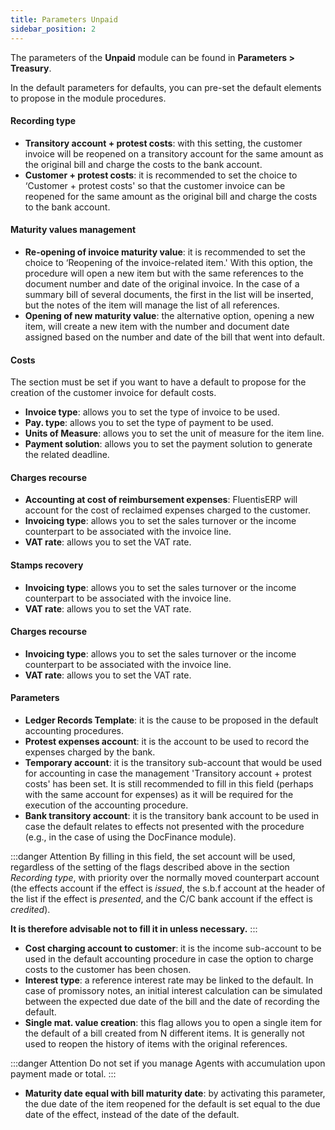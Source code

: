 ```yaml
---
title: Parameters Unpaid
sidebar_position: 2
---
```


The parameters of the **Unpaid** module can be found in **Parameters > Treasury**.

In the default parameters for defaults, you can pre-set the default elements to propose in the module procedures.

#### Recording type    
- **Transitory account + protest costs**: with this setting, the customer invoice will be reopened on a transitory account for the same amount as the original bill and charge the costs to the bank account.   
- **Customer + protest costs**: it is recommended to set the choice to ‘Customer + protest costs' so that the customer invoice can be reopened for the same amount as the original bill and charge the costs to the bank account.  

#### Maturity values management    
- **Re-opening of invoice maturity value**: it is recommended to set the choice to ‘Reopening of the invoice-related item.' With this option, the procedure will open a new item but with the same references to the document number and date of the original invoice. In the case of a summary bill of several documents, the first in the list will be inserted, but the notes of the item will manage the list of all references.  
- **Opening of new maturity value**: the alternative option, opening a new item, will create a new item with the number and document date assigned based on the number and date of the bill that went into default. 

#### Costs

The section must be set if you want to have a default to propose for the creation of the customer invoice for default costs.

- **Invoice type**: allows you to set the type of invoice to be used.  
- **Pay. type**: allows you to set the type of payment to be used.  
- **Units of Measure**: allows you to set the unit of measure for the item line.  
- **Payment solution**: allows you to set the payment solution to generate the related deadline.  

#### Charges recourse   
- **Accounting at cost of reimbursement expenses**: FluentisERP will account for the cost of reclaimed expenses charged to the customer.
- **Invoicing type**: allows you to set the sales turnover or the income counterpart to be associated with the invoice line.  
- **VAT rate**: allows you to set the VAT rate. 

#### Stamps recovery  
- **Invoicing type**: allows you to set the sales turnover or the income counterpart to be associated with the invoice line.  
- **VAT rate**: allows you to set the VAT rate. 

#### Charges recourse  
- **Invoicing type**: allows you to set the sales turnover or the income counterpart to be associated with the invoice line.
- **VAT rate**: allows you to set the VAT rate. 

#### Parameters
- **Ledger Records Template**: it is the cause to be proposed in the default accounting procedures.  
- **Protest expenses account**: it is the account to be used to record the expenses charged by the bank.  
- **Temporary account**: it is the transitory sub-account that would be used for accounting in case the management 'Transitory account + protest costs' has been set. It is still recommended to fill in this field (perhaps with the same account for expenses) as it will be required for the execution of the accounting procedure.  
- **Bank transitory account**: it is the transitory bank account to be used in case the default relates to effects not presented with the procedure (e.g., in the case of using the DocFinance module). 
 
:::danger Attention
By filling in this field, the set account will be used, regardless of the setting of the flags described above in the section *Recording type*, with priority over the normally moved counterpart account (the effects account if the effect is *issued*, the s.b.f account at the header of the list if the effect is *presented*, and the C/C bank account if the effect is *credited*).

**It is therefore advisable not to fill it in unless necessary.**
:::

- **Cost charging account to customer**: it is the income sub-account to be used in the default accounting procedure in case the option to charge costs to the customer has been chosen.  
- **Interest type**: a reference interest rate may be linked to the default. In case of promissory notes, an initial interest calculation can be simulated between the expected due date of the bill and the date of recording the default.  
- **Single mat. value creation**: this flag allows you to open a single item for the default of a bill created from N different items. It is generally not used to reopen the history of items with the original references.

:::danger Attention
Do not set if you manage Agents with accumulation upon payment made or total.
:::

- **Maturity date equal with bill maturity date**: by activating this parameter, the due date of the item reopened for the default is set equal to the due date of the effect, instead of the date of the default.